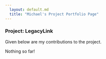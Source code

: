 ```yaml
---
  layout: default.md
  title: "Michael's Project Portfolio Page"
---
```


### Project: LegacyLink

Given below are my contributions to the project.

Nothing so far!